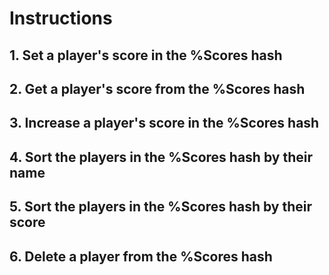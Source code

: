 # Instructions

## 1. Set a player's score in the %Scores hash

## 2. Get a player's score from the %Scores hash 

## 3. Increase a player's score in the %Scores hash

## 4. Sort the players in the %Scores hash by their name

## 5. Sort the players in the %Scores hash by their score

## 6. Delete a player from the %Scores hash
